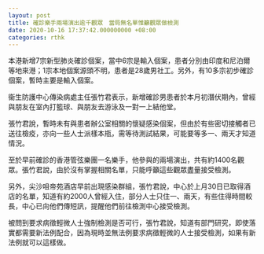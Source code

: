 ```yaml
---
layout: post
title: 確診樂手兩場演出逾千觀眾　當局無名單惟籲觀眾做檢測
date: 2020-10-16 17:37:42.000000000 +08:00
categories: rthk
---
```


本港新增7宗新型肺炎確診個案，當中6宗是輸入個案，患者分別由印度和尼泊爾等地來港；1宗本地個案源頭不明，患者是28歲男社工。另外，有10多宗初步確診個案，暫時主要是輸入個案。

衞生防護中心傳染病處主任張竹君表示，新增確診男患者於本月初潛伏期內，曾經與朋友在室內打籃球、與朋友去游泳及一對一上結他堂。

張竹君說，暫時未有與患者辦公室相關的懷疑感染個案，但由於有些密切接觸者已送往檢疫，亦向一些人士派樣本瓶，需等待測試結果，可能要等多一、兩天才知道情況。

至於早前確診的香港管弦樂團一名樂手，他參與的兩場演出，共有約1400名觀眾。張竹君說，由於沒有掌握相關名單，只能呼籲這些觀眾盡量接受檢測。

另外，尖沙咀帝苑酒店早前出現感染群組，張竹君說，中心於上月30日已取得酒店的名單，知道有約2000人曾經入住，部分人士只住一、兩天，有些住得時間較長，中心已向他們傳短訊，提醒他們前往檢測中心接受檢測。

被問到要求病徵輕微人士強制檢測是否可行，張竹君說，知道有部門研究，即使落實都需要新法例配合，因為現時並無法例要求病徵輕微的人士接受檢測，如果有新法例就可以這樣做。
